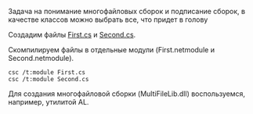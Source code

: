 Задача на понимание многофайловых сборок и подписание сборок, в качестве классов можно выбрать все, что придет в голову

Создадим файлы [First.cs](First.cs) и [Second.cs](Second.cs).

Скомпилируем файлы в отдельные модули (First.netmodule и Second.netmodule).
```
csc /t:module First.cs
csc /t:module Second.cs
```
Для создания многофайловой сборки (MultiFileLib.dll) воспользуемся, например, утилитой AL.
